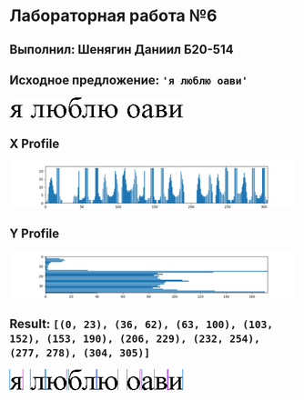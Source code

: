 # Лабораторная работа №6
## Выполнил: Шенягин Даниил Б20-514

## Исходное предложение: `'я люблю оави'`

![Alt text](font_52_test.png)

## X Profile

![Alt text](profiles_x.png)

## Y Profile

![Alt text](profiles_y.png)

## Result: `[(0, 23), (36, 62), (63, 100), (103, 152), (153, 190), (206, 229), (232, 254), (277, 278), (304, 305)]`

![Alt text](result_font_52.png)

